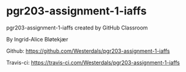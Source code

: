 # pgr203-assignment-1-iaffs
pgr203-assignment-1-iaffs created by GitHub Classroom


By Ingrid-Alice Bløtekjær

Github: 
https://github.com/Westerdals/pgr203-assignment-1-iaffs

Travis-ci: 
https://travis-ci.com/Westerdals/pgr203-assignment-1-iaffs

